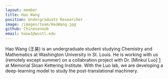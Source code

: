```yaml
---
layout: member
title: Hao Wang
position: Undergraduate Researcher
image: /images/team/HaoWang.jpg
github: Chinesenoob
email: haow1@wustl.edu
---
```


Hao Wang (王昊) is an undergraduate student studying Chemistry and Mathematics at Washington University in St. Louis. He is working with us (remotely except summer) on a collabration project with Dr. [Minkui Luo] [1] at Memorial Sloan Kettering Institute. With the Luo lab, we are developing a deep-learning model to study the post-translational machinery.

[1]: https://www.mskcc.org/research/ski/labs/minkui-luo

